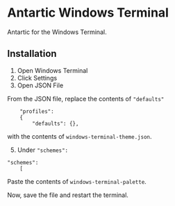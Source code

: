 # Antartic Windows Terminal
Antartic for the Windows Terminal.

## Installation 
1. Open Windows Terminal
2. Click Settings
3. Open JSON File

From the JSON file, replace the contents of `"defaults"` 

```pwsh
    "profiles": 
    {
        "defaults": {},
```

with the contents of `windows-terminal-theme.json`.

5. Under `"schemes":`
```
"schemes": 
    [
```
Paste the contents of `windows-terminal-palette`.

Now, save the file and restart the terminal.